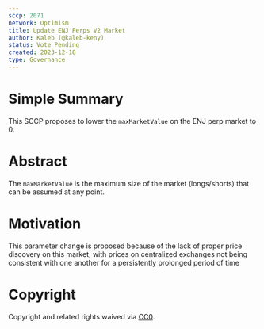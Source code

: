 ```yaml
---
sccp: 2071
network: Optimism
title: Update ENJ Perps V2 Market
author: Kaleb (@kaleb-keny)
status: Vote_Pending
created: 2023-12-18
type: Governance
---
```


# Simple Summary

This SCCP proposes to lower the `maxMarketValue` on the ENJ perp market to 0.

# Abstract

The `maxMarketValue` is the maximum size of the market (longs/shorts) that can be assumed at any point.

# Motivation

This parameter change is proposed because of the lack of proper price discovery on this market, with prices on centralized exchanges not being consistent with one another for a persistently prolonged period of time 

# Copyright

Copyright and related rights waived via [CC0](https://creativecommons.org/publicdomain/zero/1.0/).


